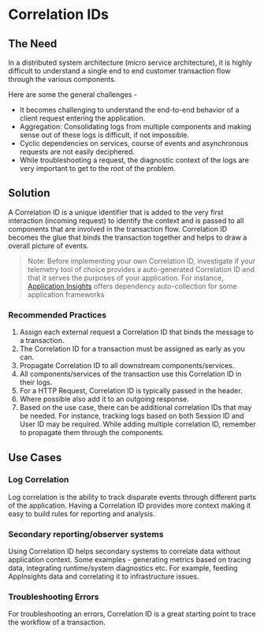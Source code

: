 # Correlation IDs

## The Need

In a distributed system architecture (micro service architecture), it is highly difficult to understand a single end to end customer transaction flow through the various components.

Here are some the general challenges -

* It becomes challenging to understand the end-to-end behavior of a client request entering the application.
* Aggregation: Consolidating logs from multiple components and making sense out of these logs is difficult, if not impossible.
* Cyclic dependencies on services, course of events and asynchronous requests are not easily deciphered.
* While troubleshooting a request, the diagnostic context of the logs are very important to get to the root of the problem.

## Solution

A Correlation ID is a unique identifier that is added to the very first interaction (incoming request) to  identify the context and is passed to all components that are involved in the transaction flow. Correlation ID becomes the glue that binds the transaction together and helps to draw a overall picture of events.

>Note: Before implementing your own Correlation ID, investigate if your telemetry tool of choice provides a auto-generated Correlation ID and that it serves the purposes of your application. For instance, [Application Insights](https://docs.microsoft.com/en-us/azure/azure-monitor/app/auto-collect-dependencies) offers dependency auto-collection for some application frameworks

### Recommended Practices

1. Assign each external request a Correlation ID that binds the message to a transaction.
2. The Correlation ID for a transaction must be assigned as early as you can.
3. Propagate Correlation ID to all downstream components/services.
4. All components/services of the transaction use this Correlation ID in their logs.
5. For a HTTP Request, Correlation ID is typically passed in the header.
6. Where possible also add it to an outgoing response.
7. Based on the use case, there can be additional correlation IDs that may be needed. For instance, tracking logs based on both Session ID and User ID may be required. While adding multiple correlation ID, remember to propagate them through the components.

## Use Cases

### Log Correlation

Log correlation is the ability to track disparate events through different parts of the application. Having a Correlation ID provides more context making it easy to build rules for reporting and analysis.

### Secondary reporting/observer systems

Using Correlation ID helps secondary systems to correlate data without application context. Some examples - generating metrics based on tracing data, integrating runtime/system diagnostics etc. For example, feeding AppInsights data and correlating it to infrastructure issues.

### Troubleshooting Errors

For troubleshooting an errors, Correlation ID is a great starting point to trace the workflow of a transaction.

